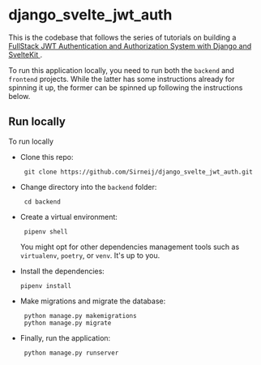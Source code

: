 # django_svelte_jwt_auth

This is the codebase that follows the series of tutorials on building a [FullStack JWT Authentication and Authorization System with Django and SvelteKit ][1].

To run this application locally, you need to run both the `backend` and `frontend` projects. While the latter has some instructions already for spinning it up, the former can be spinned up following the instructions below.

## Run locally

To run locally

- Clone this repo:
  ```
   git clone https://github.com/Sirneij/django_svelte_jwt_auth.git
  ```
- Change directory into the `backend` folder:
  ```
   cd backend
  ```
- Create a virtual environment:

  ```
   pipenv shell
  ```

  You might opt for other dependencies management tools such as `virtualenv`, `poetry`, or `venv`. It's up to you.

- Install the dependencies:
  ```
  pipenv install
  ```
- Make migrations and migrate the database:
  ```
   python manage.py makemigrations
   python manage.py migrate
  ```
- Finally, run the application:
  ```
   python manage.py runserver
  ```

[1]: https://dev.to/sirneij/fullstack-jwt-authentication-and-authorization-system-with-django-and-sveltekit-2ih3 "FullStack JWT Authentication and Authorization System with Django and SvelteKit "
